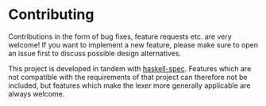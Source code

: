 # Contributing

Contributions in the form of bug fixes, feature requests etc. are very welcome!
If you want to implement a new feature, please make sure to open an issue first to discuss possible design alternatives.

This project is developed in tandem with [haskell-spec](github.com/BinderDavid/haskell-spec).
Features which are not compatible with the requirements of that project can therefore not be included, but features which make the lexer more generally applicable are always welcome.